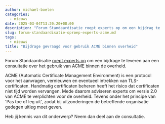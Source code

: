 ```yaml
---
author: michael-boelen
categories:
  - nieuws
date: 2025-03-04T13:20:20+00:00
description: "Forum Standaardisatie roept experts op om een bijdrag te leveren aan een consultatatie over het gebruik van ACME binnen de overheid."
slug: forum-standaardisatie-oproep-experts-acme.md
tags:
  - nieuws
title: "Bijdrage gevraagd voor gebruik ACME binnen overheid"
---
```


Forum Standaardisatie [roept experts op](https://www.forumstandaardisatie.nl/nieuws/acme-de-aandacht-geef-uw-mening) om een bijdrage te leveren aan een consultatie over het gebruik van ACME binnen de overheid.

ACME (Automatic Certificate Management Environment) is een protocol voor het aanvragen, vernieuwen en eventueel intrekken van TLS-certificaten. Handmatig certificaten beheren heeft het risico dat certificaten niet tijd worden vervangen. Mede daarom adviseren experts om versie 2.0 van ACME te verplichten voor de overheid. Tevens onder het principe van 'Pas toe of leg uit', zodat bij uitzonderingen de betreffende organisatie gedegen uitleg moet geven.

Heb jij kennis van dit onderwerp? Neem dan deel aan de consultatie. 

